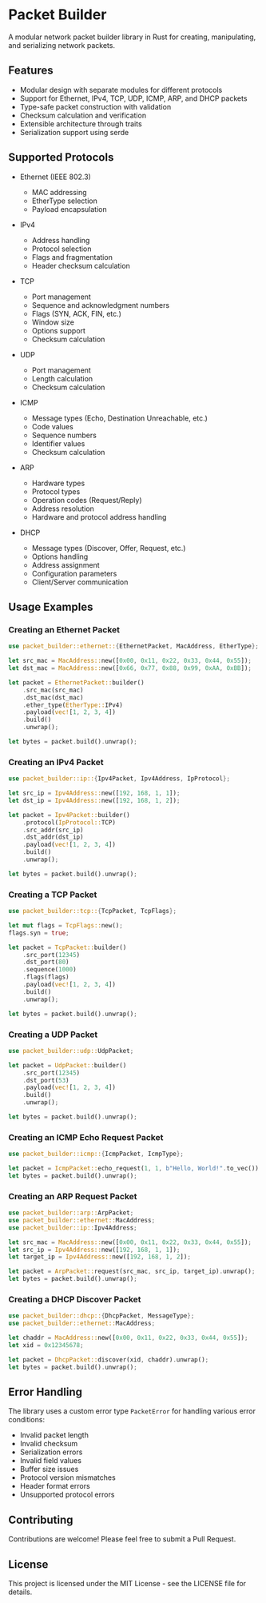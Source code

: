 # Packet Builder

A modular network packet builder library in Rust for creating, manipulating, and serializing network packets.

## Features

- Modular design with separate modules for different protocols
- Support for Ethernet, IPv4, TCP, UDP, ICMP, ARP, and DHCP packets
- Type-safe packet construction with validation
- Checksum calculation and verification
- Extensible architecture through traits
- Serialization support using serde

## Supported Protocols

- Ethernet (IEEE 802.3)
  - MAC addressing
  - EtherType selection
  - Payload encapsulation

- IPv4
  - Address handling
  - Protocol selection
  - Flags and fragmentation
  - Header checksum calculation

- TCP
  - Port management
  - Sequence and acknowledgment numbers
  - Flags (SYN, ACK, FIN, etc.)
  - Window size
  - Options support
  - Checksum calculation

- UDP
  - Port management
  - Length calculation
  - Checksum calculation

- ICMP
  - Message types (Echo, Destination Unreachable, etc.)
  - Code values
  - Sequence numbers
  - Identifier values
  - Checksum calculation

- ARP
  - Hardware types
  - Protocol types
  - Operation codes (Request/Reply)
  - Address resolution
  - Hardware and protocol address handling

- DHCP
  - Message types (Discover, Offer, Request, etc.)
  - Options handling
  - Address assignment
  - Configuration parameters
  - Client/Server communication

## Usage Examples

### Creating an Ethernet Packet

```rust
use packet_builder::ethernet::{EthernetPacket, MacAddress, EtherType};

let src_mac = MacAddress::new([0x00, 0x11, 0x22, 0x33, 0x44, 0x55]);
let dst_mac = MacAddress::new([0x66, 0x77, 0x88, 0x99, 0xAA, 0xBB]);

let packet = EthernetPacket::builder()
    .src_mac(src_mac)
    .dst_mac(dst_mac)
    .ether_type(EtherType::IPv4)
    .payload(vec![1, 2, 3, 4])
    .build()
    .unwrap();

let bytes = packet.build().unwrap();
```

### Creating an IPv4 Packet

```rust
use packet_builder::ip::{Ipv4Packet, Ipv4Address, IpProtocol};

let src_ip = Ipv4Address::new([192, 168, 1, 1]);
let dst_ip = Ipv4Address::new([192, 168, 1, 2]);

let packet = Ipv4Packet::builder()
    .protocol(IpProtocol::TCP)
    .src_addr(src_ip)
    .dst_addr(dst_ip)
    .payload(vec![1, 2, 3, 4])
    .build()
    .unwrap();

let bytes = packet.build().unwrap();
```

### Creating a TCP Packet

```rust
use packet_builder::tcp::{TcpPacket, TcpFlags};

let mut flags = TcpFlags::new();
flags.syn = true;

let packet = TcpPacket::builder()
    .src_port(12345)
    .dst_port(80)
    .sequence(1000)
    .flags(flags)
    .payload(vec![1, 2, 3, 4])
    .build()
    .unwrap();

let bytes = packet.build().unwrap();
```

### Creating a UDP Packet

```rust
use packet_builder::udp::UdpPacket;

let packet = UdpPacket::builder()
    .src_port(12345)
    .dst_port(53)
    .payload(vec![1, 2, 3, 4])
    .build()
    .unwrap();

let bytes = packet.build().unwrap();
```

### Creating an ICMP Echo Request Packet

```rust
use packet_builder::icmp::{IcmpPacket, IcmpType};

let packet = IcmpPacket::echo_request(1, 1, b"Hello, World!".to_vec()).unwrap();
let bytes = packet.build().unwrap();
```

### Creating an ARP Request Packet

```rust
use packet_builder::arp::ArpPacket;
use packet_builder::ethernet::MacAddress;
use packet_builder::ip::Ipv4Address;

let src_mac = MacAddress::new([0x00, 0x11, 0x22, 0x33, 0x44, 0x55]);
let src_ip = Ipv4Address::new([192, 168, 1, 1]);
let target_ip = Ipv4Address::new([192, 168, 1, 2]);

let packet = ArpPacket::request(src_mac, src_ip, target_ip).unwrap();
let bytes = packet.build().unwrap();
```

### Creating a DHCP Discover Packet

```rust
use packet_builder::dhcp::{DhcpPacket, MessageType};
use packet_builder::ethernet::MacAddress;

let chaddr = MacAddress::new([0x00, 0x11, 0x22, 0x33, 0x44, 0x55]);
let xid = 0x12345678;

let packet = DhcpPacket::discover(xid, chaddr).unwrap();
let bytes = packet.build().unwrap();
```

## Error Handling

The library uses a custom error type `PacketError` for handling various error conditions:

- Invalid packet length
- Invalid checksum
- Serialization errors
- Invalid field values
- Buffer size issues
- Protocol version mismatches
- Header format errors
- Unsupported protocol errors

## Contributing

Contributions are welcome! Please feel free to submit a Pull Request.

## License

This project is licensed under the MIT License - see the LICENSE file for details. 